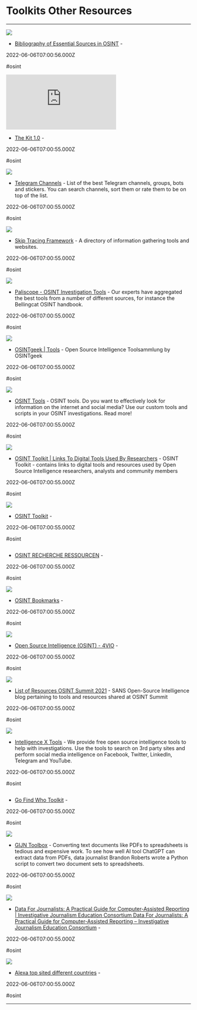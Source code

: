 # Toolkits  Other Resources

---

![](https://rdl.ink/render/https%3A%2F%2Fbib.opensourceintelligence.biz)

- [Bibliography of Essential Sources in OSINT](https://bib.opensourceintelligence.biz) - 

2022-06-06T07:00:56.000Z

#osint

![](https://rdl.ink/render/https%3A%2F%2Fkit.exposingtheinvisible.org%2Fen%2Fcontents.html)

- [The Kit 1.0](https://kit.exposingtheinvisible.org/en/contents.html) - 

2022-06-06T07:00:55.000Z

#osint

![](https://telegramchannels.me/images/telegramchannels.png)

- [Telegram Channels](https://telegramchannels.me) - List of the best Telegram channels, groups, bots and stickers. You can search channels, sort them or rate them to be on top of the list.

2022-06-06T07:00:55.000Z

#osint

![](https://rdl.ink/render/https%3A%2F%2Fmakensi.es%2Fstf)

- [Skip Tracing Framework](https://makensi.es/stf) - A directory of information gathering tools and websites.

2022-06-06T07:00:55.000Z

#osint

![](https://www.paliscope.com/wp-content/uploads/2020/11/Paliscope-OSINT-tools-bookmarks-share.jpg)

- [Paliscope - OSINT Investigation Tools](https://www.paliscope.com/2020/11/04/200-of-our-best-osint-investigation-tools-free-download) - Our experts have aggregated the best tools from a number of different sources, for instance the Bellingcat OSINT handbook.

2022-06-06T07:00:55.000Z

#osint

![](https://osintgeek.de/images/tools.jpg)

- [OSINTgeek |&nbsp;Tools](https://osintgeek.de/tools) - Open Source Intelligence Toolsammlung by OSINTgeek

2022-06-06T07:00:55.000Z

#osint

![](https://www.aware-online.com/wp-content/uploads/Aware-Online-Cover.jpg)

- [OSINT Tools](https://www.aware-online.com/en/osint-tools) - OSINT tools. Do you want to effectively look for information on the internet and social media? Use our custom tools and scripts in your OSINT investigations. Read more!

2022-06-06T07:00:55.000Z

#osint

![](https://comskills-ukraine.co.uk/wp-content/uploads/2020/04/deepwebpasted-image-0.png)

- [OSINT Toolkit | Links To Digital Tools Used By Researchers](https://comskills-ukraine.co.uk/resources/osint-toolkit) - OSINT Toolkit - contains links to digital tools and resources used by Open Source Intelligence researchers, analysts and community members

2022-06-06T07:00:55.000Z

#osint

![](https://rdl.ink/render/https%3A%2F%2Fone-plus.github.io%2Faccess.html%3Ffbclid%3DIwAR3EmpxIo-EgAzz31kHhpnE8cYAwyAhqivBwDDCnPnE39VU5vci-oJoUhtY)

- [OSINT Toolkit](https://one-plus.github.io/access.html?fbclid=IwAR3EmpxIo-EgAzz31kHhpnE8cYAwyAhqivBwDDCnPnE39VU5vci-oJoUhtY) - 

2022-06-06T07:00:55.000Z

#osint

![]()

- [OSINT RECHERCHE RESSOURCEN](https://atlas.mindmup.com/digintel/digital_intelligence_training/index.html) - 

2022-06-06T07:00:55.000Z

#osint

![](https://static.wixstatic.com/media/43f48b_79edbbde019a41b8805d23d691807bad%7Emv2.png/v1/fit/w_2500,h_1330,al_c/43f48b_79edbbde019a41b8805d23d691807bad%7Emv2.png)

- [OSINT Bookmarks](https://www.osintcombine.com/osint-bookmarks) - 

2022-06-06T07:00:55.000Z

#osint

![](https://rdl.ink/render/https%3A%2F%2F4vio.com%2Fosint%3Ffbclid%3DIwAR2M4Z009pqBpF1AN6jf7eRWV13BzIY0_CoFzTppSyf0M38qAd41DNo9_3c)

- [Open Source Intelligence (OSINT) - 4VIO](https://4vio.com/osint?fbclid=IwAR2M4Z009pqBpF1AN6jf7eRWV13BzIY0_CoFzTppSyf0M38qAd41DNo9_3c) - 

2022-06-06T07:00:55.000Z

#osint

![](https://rdl.ink/render/https%3A%2F%2Fwww.sans.org%2Fblog%2Flist-of-resource-links-from-open-source-intelligence-summit-2021)

- [List of Resources OSINT Summit 2021](https://www.sans.org/blog/list-of-resource-links-from-open-source-intelligence-summit-2021) - SANS Open-Source Intelligence blog pertaining to tools and resources shared at OSINT Summit

2022-06-06T07:00:55.000Z

#osint

![](https://rdl.ink/render/https%3A%2F%2Fintelx.io%2Ftools)

- [Intelligence X Tools](https://intelx.io/tools) - We provide free open source intelligence tools to help with investigations. Use the tools to search on 3rd party sites and perform social media intelligence on Facebook, Twitter, LinkedIn, Telegram and YouTube.

2022-06-06T07:00:55.000Z

#osint

![]()

- [Go Find Who Toolkit](https://gofindwho.com) - 

2022-06-06T07:00:55.000Z

#osint

![](https://gijn.org/wp-content/uploads/2023/03/shutterstock_2239373423.jpg)

- [GIJN Toolbox](https://gijn.org/series/the-toolbox) - Converting text documents like PDFs to spreadsheets is tedious and expensive work. To see how well AI tool ChatGPT can extract data from PDFs, data journalist Brandon Roberts wrote a Python script to convert two document sets to spreadsheets.

2022-06-06T07:00:55.000Z

#osint

![](https://ijec.org/wp-content/uploads/2021/07/IJEC_LogoSquare.png)

- [Data For Journalists: A Practical Guide for Computer-Assisted Reporting | Investigative Journalism Education Consortium Data For Journalists: A Practical Guide for Computer-Assisted Reporting – Investigative Journalism Education Consortium](https://ijec.org/databook) - 

2022-06-06T07:00:55.000Z

#osint

![](https://rdl.ink/render/https%3A%2F%2Fwww.alexa.com%2Ftopsites%2Fcountries)

- [Alexa top sited different countries](https://www.alexa.com/topsites/countries) - 

2022-06-06T07:00:55.000Z

#osint

---

